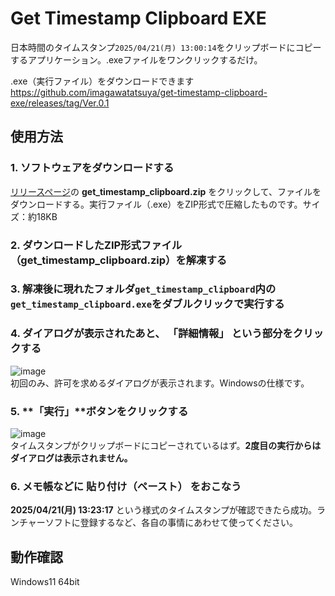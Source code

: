 # Get Timestamp Clipboard EXE
日本時間のタイムスタンプ`2025/04/21(月) 13:00:14`をクリップボードにコピーするアプリケーション。.exeファイルをワンクリックするだけ。

.exe（実行ファイル）をダウンロードできます  
https://github.com/imagawatatsuya/get-timestamp-clipboard-exe/releases/tag/Ver.0.1

## 使用方法
### 1. ソフトウェアをダウンロードする
[リリースページ](https://github.com/imagawatatsuya/get-timestamp-clipboard-exe/releases/tag/Ver.0.1)の **get_timestamp_clipboard.zip** をクリックして、ファイルをダウンロードする。実行ファイル（.exe）をZIP形式で圧縮したものです。サイズ：約18KB

### 2. ダウンロードしたZIP形式ファイル（**get_timestamp_clipboard.zip**）を解凍する

### 3. 解凍後に現れたフォルダ`get_timestamp_clipboard`内の`get_timestamp_clipboard.exe`をダブルクリックで実行する

### 4. ダイアログが表示されたあと、 **「詳細情報」** という部分をクリックする
![image](https://github.com/user-attachments/assets/5f6bd6ce-de10-4632-b9ed-18a5cdb5e393)  
初回のみ、許可を求めるダイアログが表示されます。Windowsの仕様です。

### 5. **「実行」**ボタンをクリックする
![image](https://github.com/user-attachments/assets/e4ba3b29-0fce-46d4-aaee-6015ae06f63f)  
タイムスタンプがクリップボードにコピーされているはず。**2度目の実行からはダイアログは表示されません。**

### 6. メモ帳などに **貼り付け（ペースト）** をおこなう 
**2025/04/21(月) 13:23:17** という様式のタイムスタンプが確認できたら成功。ランチャーソフトに登録するなど、各自の事情にあわせて使ってください。
## 動作確認
Windows11 64bit

